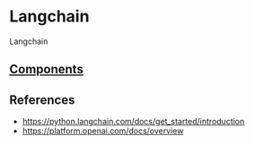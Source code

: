 # Langchain

Langchain

## [Components](https://python.langchain.com/docs/modules/)




## References

- https://python.langchain.com/docs/get_started/introduction
- https://platform.openai.com/docs/overview